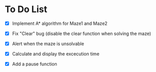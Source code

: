 To Do List
==========
- [x] Implement A* algorithm for Maze1 and Maze2
- [x] Fix "Clear" bug (disable the clear function when solving the maze)
- [x] Alert when the maze is unsolvable
- [x] Calculate and display the excecution time
- [x] Add a pause function


